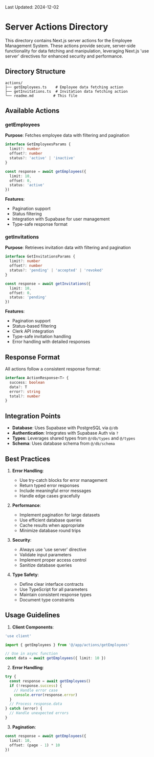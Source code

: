 Last Updated: 2024-12-02
# Server Actions Directory

This directory contains Next.js server actions for the Employee Management System. These actions provide secure, server-side functionality for data fetching and manipulation, leveraging Next.js 'use server' directives for enhanced security and performance.

## Directory Structure

```
actions/
├── getEmployees.ts    # Employee data fetching action
├── getInvitations.ts  # Invitation data fetching action
└── readme.md         # This file
```

## Available Actions

### getEmployees
**Purpose**: Fetches employee data with filtering and pagination
```typescript
interface GetEmployeesParams {
  limit?: number
  offset?: number
  status?: 'active' | 'inactive'
}

const response = await getEmployees({
  limit: 10,
  offset: 0,
  status: 'active'
})
```
**Features**:
- Pagination support
- Status filtering
- Integration with Supabase for user management
- Type-safe response format

### getInvitations
**Purpose**: Retrieves invitation data with filtering and pagination
```typescript
interface GetInvitationsParams {
  limit?: number
  offset?: number
  status?: 'pending' | 'accepted' | 'revoked'
}

const response = await getInvitations({
  limit: 10,
  offset: 0,
  status: 'pending'
})
```
**Features**:
- Pagination support
- Status-based filtering
- Clerk API integration
- Type-safe invitation handling
- Error handling with detailed responses

## Response Format

All actions follow a consistent response format:
```typescript
interface ActionResponse<T> {
  success: boolean
  data?: T
  error?: string
  total?: number
}
```

## Integration Points

- **Database**: Uses Supabase with PostgreSQL via `@/db`
- **Authentication**: Integrates with Supabase Auth via `?`
- **Types**: Leverages shared types from `@/db/types` and `@/types`
- **Schema**: Uses database schema from `@/db/schema`

## Best Practices

1. **Error Handling**:
   - Use try-catch blocks for error management
   - Return typed error responses
   - Include meaningful error messages
   - Handle edge cases gracefully

2. **Performance**:
   - Implement pagination for large datasets
   - Use efficient database queries
   - Cache results when appropriate
   - Minimize database round trips

3. **Security**:
   - Always use 'use server' directive
   - Validate input parameters
   - Implement proper access control
   - Sanitize database queries

4. **Type Safety**:
   - Define clear interface contracts
   - Use TypeScript for all parameters
   - Maintain consistent response types
   - Document type constraints

## Usage Guidelines

1. **Client Components**:
```typescript
'use client'

import { getEmployees } from '@/app/actions/getEmployees'

// Use in async function
const data = await getEmployees({ limit: 10 })
```

2. **Error Handling**:
```typescript
try {
  const response = await getEmployees()
  if (!response.success) {
    // Handle error case
    console.error(response.error)
  }
  // Process response.data
} catch (error) {
  // Handle unexpected errors
}
```

3. **Pagination**:
```typescript
const response = await getEmployees({
  limit: 10,
  offset: (page - 1) * 10
})